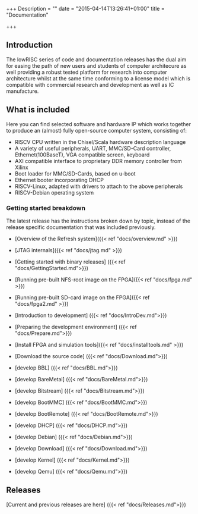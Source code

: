+++
Description = ""
date = "2015-04-14T13:26:41+01:00"
title = "Documentation"

+++

## Introduction

The lowRISC series of code and documentation releases has the dual aim for easing the path of new users and students of computer
architecure as well providing a robust tested platform for research into computer architecture whilst at the same time conforming to a license model which is compatible with commercial research and development as well as IC manufacture.

## What is included

Here you can find selected software and hardware IP which works together to produce an (almost) fully open-source computer system, consisting of:

* RISCV CPU written in the Chisel/Scala hardware description language
* A variety of useful peripherals, UART, MMC/SD-Card controller, Ethernet(100BaseT), VGA compatible screen, keyboard
* AXI compatible interface to proprietary DDR memory controller from Xilinx
* Boot loader for MMC/SD-Cards, based on u-boot
* Ethernet booter incorporating DHCP
* RISCV-Linux, adapted with drivers to attach to the above peripherals
* RISCV-Debian operating system

### Getting started breakdown

The latest release has the instructions broken down by topic, instead of the release specific documentation that was included previously.

* [Overview of the Refresh system]({{< ref "docs/overview.md" >}})
* [JTAG internals]({{< ref "docs/jtag.md" >}})
 

* [Getting started with binary releases] ({{< ref "docs/GettingStarted.md">}})
* [Running pre-built NFS-root image on the FPGA]({{< ref "docs/fpga.md" >}})
* [Running pre-built SD-card image on the FPGA]({{< ref "docs/fpga2.md" >}}) 
* [Introduction to development] ({{< ref "docs/IntroDev.md">}})
* [Preparing the development environment] ({{< ref "docs/Prepare.md">}})
* [Install FPGA and simulation tools]({{< ref "docs/installtools.md" >}})
* [Download the source code] ({{< ref "docs/Download.md">}})
* [develop BBL] ({{< ref "docs/BBL.md">}})
* [develop BareMetal] ({{< ref "docs/BareMetal.md">}})
* [develop Bitstream] ({{< ref "docs/Bitstream.md">}})
* [develop BootMMC] ({{< ref "docs/BootMMC.md">}})
* [develop BootRemote] ({{< ref "docs/BootRemote.md">}})
* [develop DHCP] ({{< ref "docs/DHCP.md">}})
* [develop Debian] ({{< ref "docs/Debian.md">}})
* [develop Download] ({{< ref "docs/Download.md">}})
* [develop Kernel] ({{< ref "docs/Kernel.md">}})
* [develop Qemu] ({{< ref "docs/Qemu.md">}})

## Releases
[Current and previous releases are here] ({{< ref "docs/Releases.md">}})
